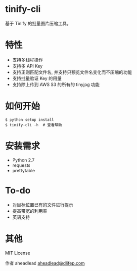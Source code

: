 # tinify-cli

基于 Tinify 的批量图片压缩工具。

# 特性

* 支持多线程操作
* 支持多 API Key
* 支持正则匹配文件名, 并支持只预览文件名变化而不压缩的功能
* 支持批量验证 Key 的用量
* 支持除上传到 AWS S3 的所有的 tinyjpg 功能

# 如何开始

    $ python setup install
    $ tinify-cli -h  # 查看帮助

# 安装需求

* Python 2.7
* requests
* prettytable

# To-do

* 对目标位置已有的文件进行提示
* 提高带宽的利用率
* 英语支持

# 其他

MIT License

作者 aheadlead aheadlead@dlifep.com
